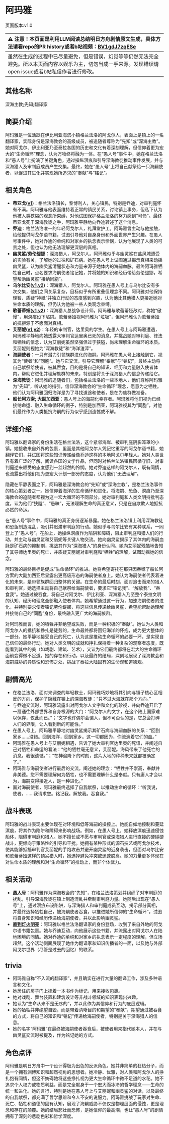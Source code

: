 # 阿玛雅
页面版本:v1.0
 

| :warning: 注意！本页面是利用LLM阅读总结明日方舟剧情原文生成，具体方法请看repo的PR history或者b站视频：[BV1gdJ7zqESe](https://www.bilibili.com/video/BV1gdJ7zqESe/)         |
|:----------------------------|
| 虽然在生成的过程中已尽量避免，但是错误，幻觉等等仍然无法完全避免。所以本页面内容以娱乐为主，切勿当成一手来源。发现错误请open issue或者b站私信作者进行修改。|



## 其他名称
深海主教;先知;翻译家
## 简要介绍
阿玛雅是一位活跃在伊比利亚海滨小镇格兰法洛的阿戈尔人，表面上是镇上的一名翻译家，实际身份是深海教会的高级成员，被追随者尊称为“先知”或“深海主教”。她对阿戈尔、伊比利亚乃至泰拉各国的历史和文化有着深刻理解，但信仰着更为宏大的“生命循环”理念，认为万物终将融为一体。在“愚人号”事件中，她在格兰法洛和“愚人号”上扮演了关键角色，通过操纵溟痕和引导深海教徒推动事件发展，并与深海猎人及审判庭成员产生交集。最终，她在“愚人号”上将自己献祭给一只海嗣使者，以促进其进化并实现她所追求的“奉献”与“铭记”。
## 相关角色
-   **蒂亚戈([v1](extended_char_di_ya_ge.md))**：格兰法洛镇长，黎博利人，关心镇民，特别是乔迪，对审判庭怀有不满。阿玛雅与他表面维持着正常的镇民关系，讨论镇上事务，但私下认为他被人类狭隘的观念所束缚，对他试图保护格兰法洛的努力感到“可怜”。最终蒂亚戈死于深海教徒之手，阿玛雅平静地向乔迪转述了这个消息。
-   **乔迪**：格兰法洛唯一的年轻阿戈尔人，礼拜堂护工。阿玛雅曾主动与他接触，给他提供阿戈尔语书籍，试图引导他对自身身份和外面世界产生兴趣。在愚人号事件中，她对乔迪的单纯和对家乡的执念表示怜悯，认为他展现了人类的可贵之处，但也认为他无法理解更深层的真相。
-   **幽灵鲨/劳伦缇娜**：深海猎人，阿戈尔人。阿玛雅似乎与幽灵鲨在盐风城遭受的实验有关，了解她的过往和矿石病。她在愚人号上试图通过揭示真相来动摇幽灵鲨，认为幽灵鲨清醒状态和力量来源于她体内的海嗣血脉。最终阿玛雅牺牲自己时，点名要求海嗣使者铭记她，并将她的知识和经历带给劳伦缇娜，希望帮助幽灵鲨“接纳同胞”。
-   **乌尔比安([v1](char_4145_ulpia.md),[v2](../char_v3/char_4145_ulpia.md))**：深海猎人，阿戈尔人。阿玛雅在愚人号上与乌尔比安有多次交集，他们之间关系复杂，目标似乎有所重叠但理念不同。阿玛雅对他保持理智、质疑“神祇”并独立行动的态度感到兴趣，认为他比其他猎人更接近她对生命本质的理解，但仍认为他被一些人类观念束缚。
-   **歌蕾蒂娅([v1](char_474_glady.md),[v2](../char_v3/char_474_glady.md))**：深海猎人总战争设计师。阿玛雅与歌蕾蒂娅敌对，称她“傲慢”，用溟痕设下陷阱。歌蕾蒂娅视阿玛雅为“垃圾”，但阿玛雅认为歌蕾蒂娅的抗拒源于不愿面对真相。
-   **艾丽妮([v1](char_4009_irene.md),[v2](../char_v3/char_4009_irene.md))**：年轻的审判官，达里奥的学生。在愚人号上与阿玛雅遭遇，阿玛雅平静地向她透露大审判官达里奥已死的消息，并挑战她对审判庭、律法和牺牲的信念，认为艾丽妮虽然坚强但过于狭隘，尚未理解生命循环的本质。艾丽妮则视她为“深海教徒”和“海洋渣滓”。
-   **海嗣使者**：一只有潜力引领族群进化的海嗣。阿玛雅在愚人号上接触到它，视其为“使者”和“同胞”。她与它交流，引导它理解“奉献”与“铭记”，最终主动将自己献祭给使者，被其吞食，目的是将自己的知识、经历和力量融入使者体内，帮助它进化并理解族群的未来，特别是将关于深海猎人的信息传递给它。
-   **深海教徒**：阿玛雅的追随者们，包括格兰法洛的一些本地人，他们尊称阿玛雅为“先知”，听从她的指引，信仰深海教会的“生命循环”理念，愿意为之牺牲。他们认为阿玛雅回归海洋是为了寻找道途和使者，是在为族群做准备。
-   **船长阿方索; 大副加西亚**：愚人号上的海嗣化幸存者。阿玛雅将他们视为已经接纳命运、融入生命循环的例子，特别是加西亚，阿玛雅视其为“同胞”，对他们最终作为人类抵抗海嗣的行为似乎感到遗憾或不解。
## 详细介绍
阿玛雅以翻译家的身份生活在格兰法洛，这个紧邻海岸、被审判庭阴影笼罩的小镇。她接收来自外界的包裹，里面是其他阿戈尔人凭记忆重写的阿戈尔语书籍，她翻译它们，并试图将这些知识传递给像乔迪这样的本地阿戈尔年轻人。她对人类世界有着广泛的了解，阅读各国的文学作品，但同时对格兰法洛镇民因循守旧、对审判庭逆来顺受的态度感到一丝超然的怜悯。她对乔迪这样的阿戈尔人，既有同情，也流露出将他们视为更宏大计划一部分的态度，认为他们“无法理解”。

隐藏在平静表面之下，阿玛雅是深海教会的“先知”或“深海主教”，是格兰法洛事件的核心策划者之一。她信仰着海洋的生命循环和进化，将海嗣、恐鱼、溟痕乃至深海教会的追随者都视为这一宏大循环的不同部分。她对审判庭和人类文明持批判态度，认为他们“狭隘”、“愚昧”，无法理解生命的真正意义，只是在自欺欺人地抵抗必然的命运。

在“愚人号”事件中，阿玛雅的真正身份逐渐暴露。她在格兰法洛镇上利用深海教徒和恐鱼制造混乱，吸引并迟滞审判庭的行动。她似乎与乌尔比安有某种联系，一同登上了“愚人号”。在船上，她操纵溟痕作为陷阱和障碍，阻止审判庭和猎人们的行动，并主动与幽灵鲨和艾丽妮等关键人物交流。她向幽灵鲨揭示了其体内的海嗣血脉是矿石病的抑制剂，挑战其作为“深海猎人”的身份认同。她向艾丽妮残酷地告知了其导师达里奥的死亡，并质疑艾丽妮对审判庭和“牺牲”的理解，试图动摇她的信念。

阿玛雅的最终目标是促成“生命循环”的推进。她将希望寄托在那只因吞噬了船长阿方索的大副加西亚后显露出更高级形态的海嗣使者身上。她认为海嗣使者代表着进化的未来，是带领族群回归整体的关键。在生命的最后时刻，面对追击而来的猎人和审判官，她选择主动将自己献祭给海嗣使者，要求它“铭记我”、“解放我”、“吞食我”。她通过被吞食，将自己对阿戈尔、伊比利亚、深海猎人乃至整个泰拉文明的认知、经历和理念全部融入使者体内。她希望通过这一行为，加速海嗣使者的进化，并特别要求使者铭记劳伦缇娜，将这些信息传递给幽灵鲨，希望能帮助她理解并接纳自己的“同胞”身份，最终融入更广大的海嗣族群。

对阿玛雅而言，她的牺牲并非绝望或失败，而是一种积极的“奉献”。她认为人类和阿戈尔人的抵抗和挣扎是徒劳的，生命最终都将回归海洋的怀抱，成为更大整体的一部分。她平静地接受自己的死亡，认为这是推动生命循环的必要一环，是实现自己信仰的最终行动。她对人类文明的成就和挣扎保持着一种复杂的观察者态度，既能看到其中的美（如戏剧、建筑、艺术），又认为它们最终都将在宏大的生命循环面前变得微不足道。她的存在和行动，以及最终的结局，深刻地展现了深海教会和海嗣威胁的异质性和恐怖之处，挑战了泰拉大陆固有的生命观和道德观。
## 剧情高光
*   在格兰法洛，面对来调查的年轻教士，阿玛雅巧妙地将其引向与镇子核心区相反的方向，保护了隐藏在镇上的深海教徒：“只不过大海就在那个方向。”
*   与乔迪交流时，阿玛雅流露出对阿戈尔人文字和文化的珍视，并向乔迪开启了一扇通往外部世界和自身根源的大门：“阿戈尔人的文字，在这个陆上国家难以保存，仅此而已。”；“文字也许偶尔会骗人，但不可否认的是，它总会打碎人们的界限，让人看到新的可能性。”
*   在愚人号上，阿玛雅平静地对幽灵鲨揭示其矿石病与海嗣血脉的关系：“回到家乡......没错。回到海洋，回到家乡。这一切都因为，你流淌着它们的血。”
*   阿玛雅在愚人号上与艾丽妮相遇，告诉了她大审判官达里奥的死讯，并阐述自己对牺牲和命运的看法：“他的牺牲毫无意义，艾丽妮。海风带来了他死亡的消息。我很遗憾。”；“在神谕降下的时刻，这片大地的种种未来就都被确定了。”
*   阿玛雅与海嗣使者进行最后的交流，阐述她的理念：“牺牲并不崇高，奉献并非美德。您不需要理解何为牺牲，也不需要理解什么是奉献。只有庸人才会以为，海嗣变得接近人，是一种进化。”
*   面对海嗣使者，阿玛雅最终选择了自我献祭，以推动生命的循环：“听我说，使者。......我请求您。铭记我。解放我。吞食我。”
## 战斗表现
阿玛雅的战斗表现主要体现在对环境和低等海嗣的操控上。她能自如地控制和蔓延溟痕，将其作为陷阱和障碍来影响战场。例如，在愚人号上，她释放溟痕迅速侵蚀船体，阻碍审判庭和猎人。她不擅长或不愿与审判官或深海猎人进行直接的硬碰硬战斗，更倾向于策略性的引导和干扰。她拥有某种形式的源石技艺或阿戈尔技术，使其能够抵挡审判官艾丽妮的手炮攻击并避开幽灵鲨的近身袭击，但面对乌尔比安和歌蕾蒂娅这样的顶尖猎人时，她选择避免冲突或迅速脱离。她的力量更多体现在对生命本质的理解和对“生命循环”的推动上，而非个体武力。
## 相关活动
-   **[愚人号](../stories/act17side.md)**：阿玛雅作为深海教会的“先知”，在格兰法洛策划并组织了对审判庭的扰乱，引导深海教徒在镇上制造混乱并牵制审判庭力量。她随后出现在“愚人号”上，通过溟痕布设陷阱，与深海猎人和审判庭成员互动，揭示部分真相，并最终选择牺牲自己，被海嗣使者吞食，以推进她所信仰的“生命循环”，试图将自身知识和经历传递给海嗣使者，并以此影响幽灵鲨。
-   **[直到灯火明亮](../stories/story_lumen_set_1.md)**：阿玛雅以格兰法洛翻译家的身份登场，收到了来自外地的阿戈尔语书籍包裹。她与乔迪互动，向他展示这些书籍，并流露出对阿戈尔人在陆地困境的同情。她对乔迪的单纯和对家乡的执念表示一定程度的理解，但立场超然。这个活动侧面展现了她作为翻译家和知识传播者的一面，以及她与外部阿戈尔世界（尽管是过去的回忆）的联系。
## trivia
*   阿玛雅自称“不入流的翻译家”，并且确实在进行大量的翻译工作，涉及多种语言和文化。
*   她居住的房子门上挂着一本书作为标记，用来接收包裹。
*   她对戏剧、舞台装置和建筑设计等非战斗领域的知识表现出兴趣。
*   她认为“生命从来不是无序的”，并以此作为其信仰和行为的底层逻辑。
*   她的牺牲并非绝望自毁，而是带着清晰目的和期望的“奉献”，期望通过被吞食的方式，将自己的知识和“铭记”传递给海嗣使者，特别是关于深海猎人的信息。
*   她的名字“阿玛雅”在最终被海嗣使者吞食后，被使者用来指代她本人，并在与幽灵鲨交流时被提及，作为铭记她的方式。
## 角色点评
阿玛雅是明日方舟中一个设计得极为出色的反派角色。她并非简单的狂热分子，而是一个拥有渊博知识和超然视角的思想者。她冷静、优雅，对人类和阿戈尔人的挣扎抱有同情，但这不妨碍她将这些挣扎视为更大生命循环中微不足道的水花。她不追求个人权力或物质利益，而是完全献身于一个宏大而冰冷的哲学理念——生命的统一和进化。她的言行，特别是她在愚人号上与艾丽妮和幽灵鲨的对话，以及最终的自我献祭，都充满了哲学思辨和令人不安的说服力。阿玛雅挑战了玩家对生命、死亡、牺牲和道德的固有认知，展现了海嗣威胁不仅仅是物理层面的侵蚀，更是理念和存在的颠覆。她的结局悲壮而恐怖，是她信仰的最高潮，也让“愚人号”的剧情拥有了深刻的悲剧色彩和哲学深度。